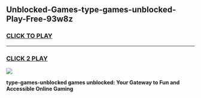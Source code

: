 
## Unblocked-Games-type-games-unblocked-Play-Free-93w8z
<h3>
<a href="https://premium76.site?title=type-games-unblocked&ref=15A">CLICK TO PLAY</a></h3>
<hr>

<h3>
<a href="https://premium76.site?title=type-games-unblocked&ref=15A">CLICK 2 PLAY</a>
  
</h3>

<a href="https://premium76.site?title=type-games-unblocked&ref=15A"><img src="https://clearcache.store/games.png"></a>


**type-games-unblocked games unblocked: Your Gateway to Fun and Accessible Online Gaming**
